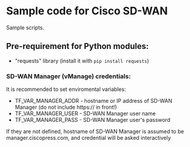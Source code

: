# Sample code for Cisco SD-WAN 
Sample scripts.

## Pre-requirement for Python modules:
- "requests" library (install it with ```pip install requests```)

### SD-WAN Manager (vManage) credentials:

It is recommended to set enviromental variables:
- TF_VAR_MANAGER_ADDR - hostname or IP address of SD-WAN Manager (do not include https:// in front!)
- TF_VAR_MANAGER_USER - SD-WAN Manager user name
- TF_VAR_MANAGER_PASS - SD-WAN Manager user's password

If they are not defined, hostname of SD-WAN Manager is assumed to be manager.ciscopress.com, and credential will be asked interactively
